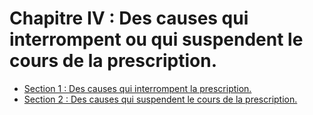# Chapitre IV : Des causes qui interrompent ou qui suspendent le cours de la prescription.

- [Section 1 : Des causes qui interrompent la prescription.](section-1)
- [Section 2 : Des causes qui suspendent le cours de la prescription.](section-2)
